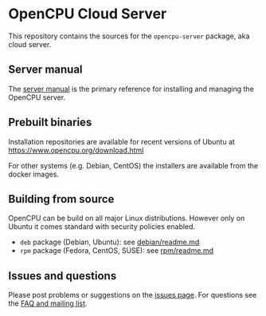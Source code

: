 # OpenCPU Cloud Server

This repository contains the sources for the `opencpu-server` package, aka cloud server.

## Server manual

The [server manual](http://opencpu.github.io/server-manual/opencpu-server.pdf) is the primary reference for installing and managing the OpenCPU server.

## Prebuilt binaries

Installation repositories are available for recent versions of Ubuntu at https://www.opencpu.org/download.html


For other systems (e.g. Debian, CentOS) the installers are available from the docker images.

## Building from source

OpenCPU can be build on all major Linux distributions. However only on Ubuntu it comes standard with security policies enabled.

 - `deb` package (Debian, Ubuntu): see [debian/readme.md](debian#readme)
 - `rpm` package (Fedora, CentOS, SUSE): see [rpm/readme.md](rpm#readme)

## Issues and questions

Please post problems or suggestions on the [issues page](https://github.com/opencpu/opencpu/issues). For questions see the [FAQ and mailing list](https://www.opencpu.org/help.html).

